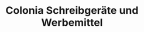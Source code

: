 ---
title: "Colonia Schreibgeräte und Werbemittel"
url: /koeln/colonia-schreibgeraete-und-werbemittel/
shop: Schreibwaren
---